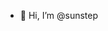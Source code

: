 - 👋 Hi, I’m @sunstep


<!---
sunstep/sunstep is a ✨ special ✨ repository because its `README.md` (this file) appears on your GitHub profile.
You can click the Preview link to take a look at your changes.
--->
